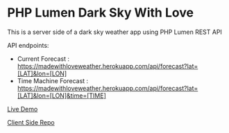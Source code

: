 # PHP Lumen Dark Sky With Love

This is a server side of a dark sky weather app using PHP Lumen REST API


API endpoints:

-   Current Forecast : https://madewithloveweather.herokuapp.com/api/forecast?lat=[LAT]&lon=[LON]
-   Time Machine Forecast : https://madewithloveweather.herokuapp.com/api/forecast?lat=[LAT]&lon=[LON]&time=[TIME]


[Live Demo](https://5c6418b1df7c8d018be06862--darkskymadewithlove.netlify.com/)

[Client Side Repo](https://github.com/safouman/Dark-Weather-With-Love-Client)
